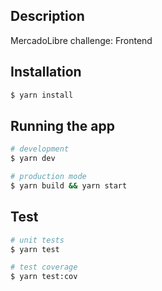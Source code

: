 ## Description
MercadoLibre challenge: Frontend

## Installation
```bash
$ yarn install
```

## Running the app
```bash
# development
$ yarn dev

# production mode
$ yarn build && yarn start
```

## Test
```bash
# unit tests
$ yarn test

# test coverage
$ yarn test:cov
```
